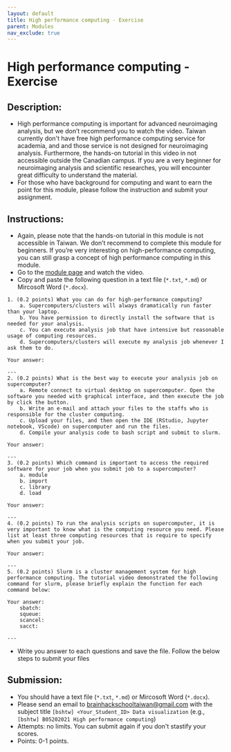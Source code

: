 ```yaml
---
layout: default
title: High performance computing - Exercise
parent: Modules
nav_exclude: true
---
```


# High performance computing - Exercise

## Description:

- High performance computing is important for advanced neuroimaging analysis, but we don’t recommend you to watch the video. Taiwan currently don't have free high performance computing service for academia, and and those service is not designed for neuroimaging analysis. Furthermore, the hands-on tutorial in this video in not accessible outside the Canadian campus. If you are a very beginner for neuroimaging analysis and scientific researches, you will encounter great difficulty to understand the material. 
- For those who have background for computing and want to earn the point for this module, please follow the instruction and submit your assignment.

## Instructions:

- Again, please note that the hands-on tutorial in this module is not accessible in Taiwan. We don’t recommend to complete this module for beginners. If you’re very interesting on high-performance computing, you can still grasp a concept of high performance computing in this module.
- Go to the [module page](https://school.brainhackmtl.org/modules/hpc/) and watch the video.
- Copy and paste the following question in a text file (`*.txt`, `*.md`) or Mircosoft Word (`*.docx`). 

```
1. (0.2 points) What you can do for high-performance computing?
	a. Supercomputers/clusters will always dramatically run faster than your laptop.
	b. You have permission to directly install the software that is needed for your analysis.
	c. You can execute analysis job that have intensive but reasonable usage of computing resources.
	d. Supercomputers/clusters will execute my analysis job whenever I ask them to do.

Your answer:

---
2. (0.2 points) What is the best way to execute your analysis job on supercomputer?
	a. Remote connect to virtual desktop on supercomputer. Open the software you needed with graphical interface, and then execute the job by click the button.
	b. Write an e-mail and attach your files to the staffs who is responsible for the cluster computing.
	c. Upload your files, and then open the IDE (RStudio, Jupyter notebook, VScode) on supercomputer and run the files.
	d. Compile your analysis code to bash script and submit to slurm.

Your answer:

---
3. (0.2 points) Which command is important to access the required software for your job when you submit job to a supercomputer?
	a. module
	b. import
	c. library
	d. load

Your answer:

---
4. (0.2 points) To run the analysis scripts on supercomputer, it is very important to know what is the computing resource you need. Please list at least three computing resources that is require to specify when you submit your job.

Your answer:

---
5. (0.2 points) Slurm is a cluster management system for high performance computing. The tutorial video demonstrated the following command for slurm, please briefly explain the function for each command below:

Your answer:
	sbatch:
	squeue:
	scancel:
	sacct:

---
```

- Write you answer to each questions and save the file. Follow the below steps to submit your files 

## Submission:

- You should have a text file (`*.txt`, `*.md`) or Mircosoft Word (`*.docx`).
- Please send an email to brainhackschooltaiwan@gmail.com with the subject title `[bshtw] <Your_Student_ID> Data visualization` (e.g., `[bshtw] B05202021 High performance computing`) 
- Attempts: no limits. You can submit again if you don't stastify your scores.
- Points: 0-1 points.
